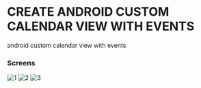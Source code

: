# CREATE ANDROID CUSTOM CALENDAR VIEW WITH EVENTS
android custom calendar view with events

### Screens
![1](https://user-images.githubusercontent.com/10918083/33126987-9587b6e4-cfac-11e7-8623-a68dd7140540.png) ![2](https://user-images.githubusercontent.com/10918083/33127014-c1bb6d5a-cfac-11e7-8bd2-578ab5b1d874.png) ![3](https://user-images.githubusercontent.com/10918083/33127084-ff9a29fe-cfac-11e7-8793-8dc440c67a64.png)
